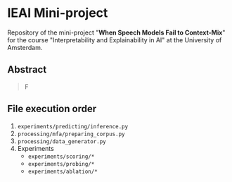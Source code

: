 # IEAI Mini-project
Repository of the mini-project "__When Speech Models Fail to Context-Mix__" for the course "Interpretability and Explainability in AI" at the University of Amsterdam.

## Abstract
> F

## File execution order
1. ```experiments/predicting/inference.py```
2. ```processing/mfa/preparing_corpus.py```
3. ```processing/data_generator.py```
4. Experiments
    - ```experiments/scoring/*```
    - ```experiments/probing/*```
    - ```experiments/ablation/*```

